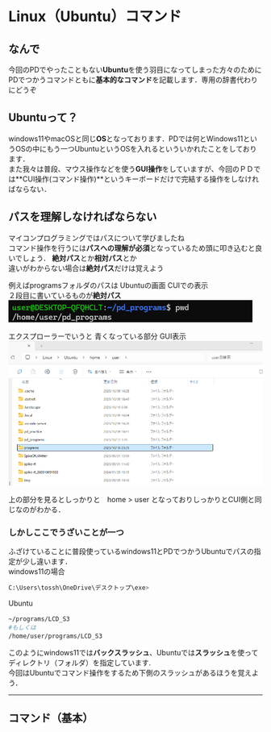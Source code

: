 # Linux（Ubuntu）コマンド
## なんで
今回のPDでやったこともない**Ubuntu**を使う羽目になってしまった方々のために  
PDでつかうコマンドともに**基本的なコマンド**を記載します．専用の辞書代わりにどうぞ  

## Ubuntuって？
windows11やmacOSと同じ**OS**となっております．PDでは何とWindows11というOSの中にもう一つUbuntuというOSを入れるといういかれたことをしております．  
また我々は普段、マウス操作などを使う**GUI操作**をしていますが、今回のＰＤでは**CUI操作(コマンド操作)**というキーボードだけで完結する操作をしなければならない． 

## パスを理解しなければならない
マイコンプログラミングではパスについて学びましたね  
コマンド操作を行うには**パスへの理解が必須**となっているため頭に叩き込むと良いでしょう． 
**絶対パス**とか**相対パス**とか  
違いがわからない場合は**絶対パス**だけは覚えよう
  
例えばprogramsフォルダのパスは
Ubuntuの画面  CUIでの表示  
２段目に書いているものが**絶対パス**  
![ターミナル](image/CUI.png)

エクスプローラーでいうと 青くなっている部分  GUI表示
![ＧＵＩ](image/GUI.png)

上の部分を見るとしっかりと　home > user となっておりしっかりとCUI側と同じなのがわかる．  

### しかしここでうざいことが一つ  

ふざけていることに普段使っているwindows11とPDでつかうUbuntuでパスの指定が少し違います．  
windows11の場合  
```bash
C:\Users\tossh\OneDrive\デスクトップ\exe>
```

Ubuntu  
```bash
~/programs/LCD_S3  
#もしくは  
/home/user/programs/LCD_S3
```

このようにwindows11では**バックスラッシュ**、Ubuntuでは**スラッシュ**を使ってディレクトリ（フォルダ）を指定しています.  
今回はUbuntuでコマンド操作をするため下側のスラッシュがあるほうを覚えよう．  

---
## コマンド（基本）
